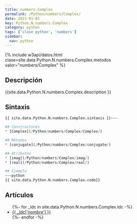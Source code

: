 ```yaml
---
title: numbers.Complex
permalink: /Python/numbers/Complex/
date: 2021-01-01
key: Python.N.numbers.Complex
category: python
tags: ['clase python', 'numbers']
sidebar: 
  nav: python
---
```


{% include w3api/datos.html clase=site.data.Python.N.numbers.Complex.metodos valor="numbers/Complex" %}

## Descripción
{{site.data.Python.N.numbers.Complex.description }}

## Sintaxis
~~~python
{{ site.data.Python.N.numbers.Complex.sintaxis }}~~~

## Constructores
* [Complex](/Python/numbers/Complex/Complex/)

## Métodos
* [conjugate](/Python/numbers/Complex/conjugate/)

## Atributos
* [imag](/Python/numbers/Complex/imag/)
* [real](/Python/numbers/Complex/real/)

## Ejemplo
~~~python
{{ site.data.Python.N.numbers.Complex.code}}
~~~

## Artículos
<ul>
{%- for _ldc in site.data.Python.N.numbers.Complex.ldc -%}
   <li>
       <a href="{{_ldc['url'] }}">{{ _ldc['nombre'] }}</a>
   </li>
{%- endfor -%}
</ul>

